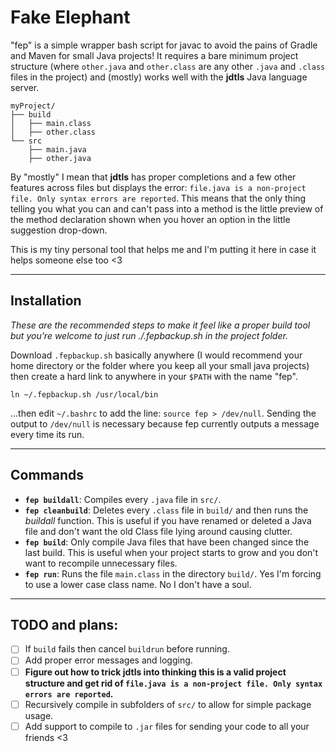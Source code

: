 # Fake Elephant

"fep" is a simple wrapper bash script for javac to avoid the pains of Gradle and
Maven for small Java projects! It requires a bare minimum project structure
(where `other.java` and `other.class` are any other `.java` and `.class` files
in the project) and (mostly) works well with the **jdtls** Java language server.
```
myProject/
├── build
│   ├── main.class
│   ├── other.class
└── src
    ├── main.java
    ├── other.java
```

By "mostly" I mean that **jdtls** has proper completions and a few other
features across files but displays the error: `file.java is a non-project file.
Only syntax errors are reported`. This means that the only thing telling you
what you can and can't pass into a method is the little preview of the method
declaration shown when you hover an option in the little suggestion drop-down.

This is my tiny personal tool that helps me and I'm putting it here in case it
helps someone else too <3

---
## Installation
*These are the recommended steps to make it feel like a proper build tool but
you're welcome to just run ./.fepbackup.sh in the project folder.*

Download `.fepbackup.sh` basically anywhere (I would recommend your home
directory or the folder where you keep all your small java projects) then create
a hard link to anywhere in your `$PATH` with the name "fep".
```
ln ~/.fepbackup.sh /usr/local/bin
```
...then edit `~/.bashrc` to add the line: `source fep > /dev/null`. Sending the
output to `/dev/null` is necessary because fep currently outputs a message every
time its run.

---
## Commands

- **`fep buildall`**: Compiles every `.java` file in `src/`.
- **`fep cleanbuild`**: Deletes every `.class` file in `build/` and then runs
  the *buildall* function. This is useful if you have renamed or deleted a Java
  file and don't want the old Class file lying around causing clutter.
- **`fep build`**: Only compile Java files that have been changed since the last
  build. This is useful when your project starts to grow and you don't want to
  recompile unnecessary files.
- **`fep run`**: Runs the file `main.class` in the directory `build/`. Yes I'm
  forcing to use a lower case class name. No I don't have a soul.

---
## TODO and plans:

- [ ] If `build` fails then cancel `buildrun` before running.
- [ ] Add proper error messages and logging.
- [ ] **Figure out how to trick jdtls into thinking this is a valid project
  structure and get rid of `file.java is a non-project file. Only syntax errors
  are reported`.**
- [ ] Recursively compile in subfolders of `src/` to allow for simple package
  usage.
- [ ] Add support to compile to `.jar` files for sending your code to all your
  friends <3
